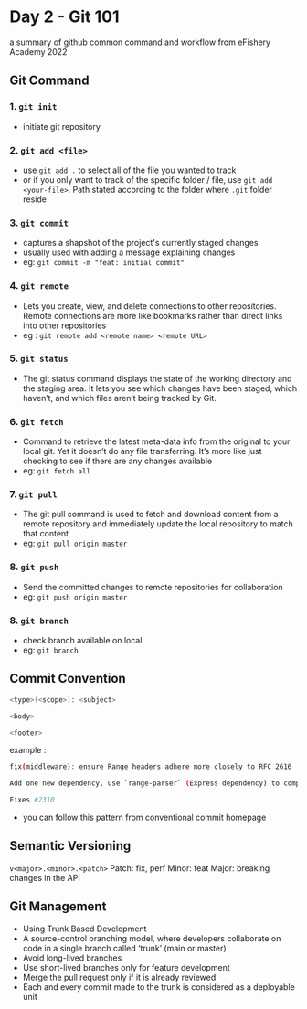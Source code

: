 # Day 2 - Git 101

a summary of github common command and workflow  from eFishery Academy 2022

## Git Command
### 1. `git init`
* initiate git repository

### 2. `git add <file>`
* use `git add .` to select all of the file you wanted to track
* or if you only want to track of the specific folder / file, use `git add <your-file>`. Path stated according to the folder where `.git` folder reside

### 3. `git commit`
* captures a shapshot of the project's currently staged changes
* usually used with adding a message explaining changes
* eg: `git commit -m "feat: initial commit"`

### 4. `git remote`
* Lets you create, view, and delete connections to other repositories. Remote connections are more like bookmarks rather than direct links into other repositories
* eg : `git remote add <remote name> <remote URL>`

### 5. `git status`
* The git status command displays the state of the working directory and the staging area. It lets you see which changes have been staged, which haven’t, and which files aren’t being tracked by Git.

### 6. `git fetch`
* Command to retrieve the latest meta-data info from the original to your local git. Yet it doesn’t do any file transferring. It’s more like just checking to see if there are any changes available
* eg: `git fetch all`

### 7. `git pull`
* The git pull command is used to fetch and download content from a remote repository and immediately update the local repository to match that content
* eg: `git pull origin master`

### 8. `git push`
* Send the committed changes to remote repositories for collaboration
* eg: `git push origin master`

### 8. `git branch`
* check branch available on local
* eg: `git branch`


## Commit Convention
````bash
<type>(<scope>): <subject>

<body>

<footer>
````
example :
````bash
fix(middleware): ensure Range headers adhere more closely to RFC 2616 

Add one new dependency, use `range-parser` (Express dependency) to compute range. It is more well-tested in the wild.

Fixes #2310

````

* you can follow this pattern from conventional commit homepage

## Semantic Versioning
`v<major>.<minor>.<patch>`
Patch: fix, perf
Minor:  feat
Major: breaking changes in the API 

## Git Management
* Using Trunk Based Development
* A source-control branching model, where developers collaborate on code in a single branch called ‘trunk’ (main or master)
* Avoid long-lived branches
* Use short-lived branches only for feature development
* Merge the pull request only if it is already reviewed
* Each and every commit made to the trunk is considered as a deployable unit

